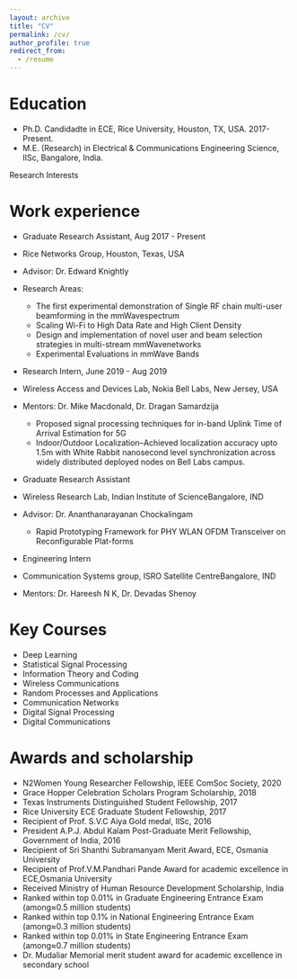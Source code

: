 ```yaml
---
layout: archive
title: "CV"
permalink: /cv/
author_profile: true
redirect_from:
  - /resume
---
```


Education
======
* Ph.D. Candidadte in ECE, Rice University, Houston, TX, USA. 2017-Present.
* M.E. (Research) in Electrical & Communications Engineering Science, IISc, Bangalore, India.

Research Interests

Work experience
======
* Graduate Research Assistant, Aug 2017 - Present
* Rice Networks Group, Houston, Texas, USA
* Advisor:  Dr.  Edward Knightly
* Research Areas: 
  * The first experimental demonstration of Single RF chain multi-user beamforming in the mmWavespectrum
  * Scaling Wi-Fi to High Data Rate and High Client Density
  * Design and implementation of novel user and beam selection strategies in multi-stream mmWavenetworks 
  * Experimental Evaluations in mmWave Bands

* Research Intern, June 2019 - Aug 2019
* Wireless Access and Devices Lab, Nokia Bell Labs, New Jersey, USA
* Mentors:  Dr.  Mike Macdonald, Dr.  Dragan Samardzija
  * Proposed signal processing techniques for in-band Uplink Time of Arrival Estimation for 5G
  * Indoor/Outdoor Localization–Achieved localization accuracy upto 1.5m with White Rabbit nanosecond level synchronization       across widely distributed deployed nodes on Bell Labs campus.

* Graduate Research Assistant
* Wireless Research Lab, Indian Institute of ScienceBangalore, IND 
* Advisor:  Dr.  Ananthanarayanan Chockalingam
  * Rapid Prototyping Framework for PHY WLAN OFDM Transceiver on Reconfigurable Plat-forms

* Engineering Intern
* Communication Systems group, ISRO Satellite CentreBangalore, IND
* Mentors:  Dr.  Hareesh N K, Dr.  Devadas Shenoy
  
Key Courses 
======
* Deep Learning
* Statistical Signal Processing
* Information Theory and Coding
* Wireless Communications 
* Random Processes and Applications
* Communication Networks
* Digital Signal Processing
* Digital Communications


Awards and scholarship
======
* N2Women Young Researcher Fellowship, IEEE ComSoc Society, 2020
* Grace Hopper Celebration Scholars Program Scholarship, 2018
* Texas Instruments Distinguished Student Fellowship, 2017
* Rice University ECE Graduate Student Fellowship, 2017
* Recipient of Prof.  S.V.C Aiya Gold medal, IISc, 2016
* President A.P.J. Abdul Kalam Post-Graduate Merit Fellowship, Government of India, 2016
* Recipient of Sri Shanthi Subramanyam Merit Award, ECE, Osmania University
* Recipient of Prof.V.M.Pandhari Pande Award for academic excellence in ECE,Osmania University
* Received Ministry of Human Resource Development Scholarship, India
* Ranked within top 0.01% in Graduate Engineering Entrance Exam (among≈0.5 million students)
* Ranked within top 0.1% in National Engineering Entrance Exam (among≈0.3 million students)
* Ranked within top 0.01% in State Engineering Entrance Exam (among≈0.7 million students)
* Dr. Mudaliar Memorial merit student award for academic excellence in secondary school
